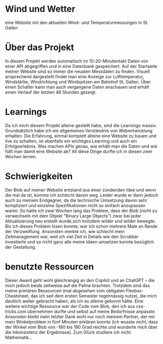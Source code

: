 # Wind und Wetter
eine Website mit den aktuellen Wind- und Temperaturmessungen in St. Gallen


# Über das Projekt
In diesem Projekt werden automatisch im 10-20-Minutentakt Daten von einer API abgegriffen und in eine Datenbank gespeichert. Auf der Startseite meiner Website sind so immer die neusten Messdaten zu finden. Visuell ansprechend dargestellt findet man eine Anzeige zur Lufttemperatur, Windstärke, Windrichtung und Windspitzen am Bahnhof St. Gallen. Über einen Schalter kann man auch vergangene Daten anschauen und erhält einen Verlauf der letzten 48 Stunden gezeigt. 

# Learnings
Da ich mich diesem Projekt alleine gestellt habe, sind die Learnings massiv. Grundsätzlich habe ich ein allgemeines Verständnis von Webentwicklung erhalten. Die Erfahrung, einmal komplett alleine eine Website zu bauen und live zu schalten, ist ebenfalls ein wichtiges Learning und auch ein Erfolgserlebnis. Was machen APIs genau, wie erhält man die Daten und wie füllt man damit eine Website ab? All diese Dinge durfte ich in diesen zwei Wochen lernen.

# Schwierigkeiten
Der Blob auf meiner Website entstand aus einer zündenden Idee und wenn die mal da ist, komme ich schlecht davon weg. Leider wurde er dann jedoch auch zu meinem Endgegner, da die technische Umsetzung davon sehr kompliziert und einzelne Spezifikationen nicht so einfach anzupassen waren. So hatte ich zwei Wochen lang das Problem, dass der Blob (nicht zu verwechseln mit dem Objekt "Binary Large Objects") zwar bei jeder Aktualisierung neu erstellt wurde,sich trotzdem wilder und wilder bewegte. Bis ich dieses Problem lösen konnte, war ich schon mehrere Male an Rande der Verzweiflung. 
Ansonsten merkte ich, wie schlecht mein Zeitmanagement war, weil ich viel Zeit in Details wie den Scrubber investierte und so nicht ganz alle meine Ideen umsetzen konnte bezüglich der Gestaltung.

# benutzte Ressourcen
Dieser Award geht wohl gleichrangig an den Copilot und an ChatGPT – die mich jedoch beide zeitweise auf die Palme brachten. Trotzdem sind das meine primären Ressourcen (mal abgesehen vom obligaten Flexbox-Cheatsheet, das ich seit dem ersten Semester regelmässig nutze), die mich deutlich weiter gebracht haben, als ich es alleine gekonnt hätte. Eine weitere wichtige Ressource war der Code vom Blob, den ich aus css-tricks.com übernehmen durfte und selbst auf meine Bedürfnisse anpasste. Ansonsten bleibt mein letzter Dank wohl nur noch meinem Partner, der mir mein Winkelproblem in fünf Minuten erklären konnte (ich wusste nicht, dass der Winkel vom Blob von -180 bis 180 Grad reichte und wunderte mich über die Inkonsistenz der Ergebnisse). Zum Glück studiere ich nicht Mathematik... 